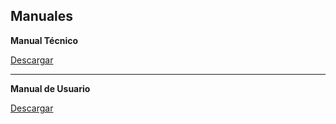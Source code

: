 ## Manuales ##

**Manual Técnico**

[Descargar](http://restaurant-los-potosinos.googlecode.com/files/MANUAL%20TECNICO%202.pdf)


---


**Manual de Usuario**

[Descargar](http://restaurant-los-potosinos.googlecode.com/files/manualdeusuario.pdf)